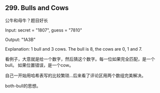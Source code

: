 ## 299. Bulls and Cows
公牛和母牛？题目好长

Input: secret = "1807", guess = "7810"

Output: "1A3B"

Explanation: 1 bull and 3 cows. The bull is 8, the cows are 0, 1 and 7.

看例子，大意就是给一个数字，然后猜这个数字。每一位如果完全匹配，是一个bull。
如果位置错误，是一个cow。

自己一开始用哈希表写的比较繁琐...后来看了评论区用两个数组完美解决。

both-bull的思想。